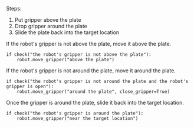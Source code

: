 

Steps:
1. Put gripper above the plate
2. Drop gripper around the plate
3. Slide the plate back into the target location

If the robot's gripper is not above the plate, move it above the plate.

```
if check("the robot's gripper is not above the plate"):
    robot.move_gripper("above the plate")
```

If the robot's gripper is not around the plate, move it around the plate.

```
if check("the robot's gripper is not around the plate and the robot's gripper is open"):
    robot.move_gripper("around the plate", close_gripper=True)
```

Once the gripper is around the plate, slide it back into the target location.

```
if check("the robot's gripper is around the plate"):
    robot.move_gripper("near the target location")
```